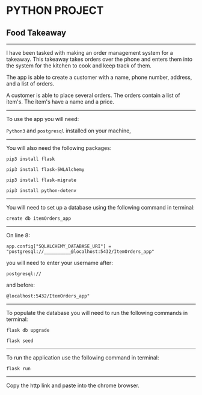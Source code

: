 #  PYTHON PROJECT

##  Food Takeaway

---

I have been tasked with making an order management system for a takeaway. 
This takeaway takes orders over the phone and enters them into the system for the kitchen to cook and keep track of them. 

The app is able to create a customer with a name, phone number, address, and a list of orders.

A customer is able to place several orders. The orders contain a list of item's. The item's have a name and a price.

---

To use the app you will need:

`Python3` and `postgresql` installed on your machine,

 ---

You will also need the following packages: 

```
pip3 install flask

pip3 install flask-SWLAlchemy

pip3 install flask-migrate

pip3 install python-dotenv

```

---

You will need to set up a database using the following command in terminal:

```create db itemOrders_app```

---

On line 8:

`app.config["SQLALCHEMY_DATABASE_URI"] = "postgresql://__________@localhost:5432/ItemOrders_app"`

you will need to enter your username after: 

`postgresql://`

and before: 

`@localhost:5432/ItemOrders_app"`

---

To populate the database you will need to run the following commands in terminal:

```
flask db upgrade

flask seed

```

---

To run the application use the following command in terminal:

```flask run```

---

Copy the http link and paste into the chrome browser.